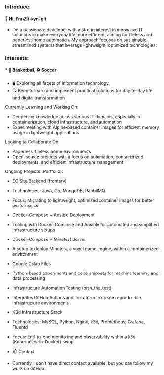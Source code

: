 ### Introduce:
#### 👋 Hi, I’m @t-kyn-git
* I’m a passionate developer with a strong interest in innovative IT solutions to make everyday life more efficient, aiming for fileless and paperless home automation. My approach focuses on sustainable, streamlined systems that leverage lightweight, optimized technologies.

### Interests:
#### * 🏀 Basketball, ⚽ Soccer
* 🖥️ Exploring all facets of information technology
* 🔍 Keen to learn and implement practical solutions for day-to-day life and digital transformation

Currently Learning and Working On:
* Deepening knowledge across various IT domains, especially in containerization, cloud infrastructure, and automation
* Experimenting with Alpine-based container images for efficient memory usage in lightweight applications

Looking to Collaborate On:
* Paperless, fileless home environments
* Open-source projects with a focus on automation, containerized deployments, and efficient infrastructure management

Ongoing Projects (Portfolio):
* EC Site Backend (frontsrv)
 * Technologies: Java, Go, MongoDB, RabbitMQ
 * Focus: Migrating to lightweight, optimized container images for better performance
* Docker-Compose + Ansible Deployment
 * Tooling with Docker-Compose and Ansible for automated and simplified infrastructure setups
* Docker-Compose + Minetest Server
 * A setup to deploy Minetest, a voxel game engine, within a containerized environment
* Google Colab Files
 * Python-based experiments and code snippets for machine learning and data processing
* Infrastructure Automation Testing (bish_the_test)
 * Integrates GitHub Actions and Terraform to create reproducible infrastructure environments
* K3d Infrastructure Stack
 * Technologies: MySQL, Python, Nginx, k3d, Prometheus, Grafana, Fluentd
 * Focus: End-to-end monitoring and observability within a k3d (Kubernetes-in-Docker) setup

* 📫 Contact
 * Currently, I don’t have direct contact available, but you can follow my work on GitHub.